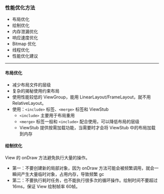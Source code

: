 ### 性能优化方法

- 布局优化
- 绘制优化
- 内存泄漏优化
- 响应速度优化
- Bitmap 优化
- 线程优化
- 性能优化建议

---

#### 布局优化

- 减少布局文件的层级
- 复杂的揭秘使用约束布局
- 使用性能较低的 ViewGroup，能用 LinearLayout/FrameLayout，就不用 RelativeLayout。
- 使用：`<include>` 标签、`<merge>` 标签和 ViewStub
    - `<include>` 主要用于布局重用
    - `<merge>` 标签一般和 `<include>` 配合使用，可以降低布局的层级
    - ViewStub 提供按需加载功能，当需要时才会将 ViewStub 中的布局加载到内存


#### 绘制优化

View 的 onDraw 方法避免执行大量的操作。

- 第一：不要创建新的局部对象，因为 onDraw 方法可能会被频繁调用，就会一瞬间产生大量临时对象，占用内存，导致频繁 gc
- 第二：不要执行耗时任务，也不能执行很多次的循环操作。绘制时间不要超过 16ms，保证 View 绘制帧率 60帧。